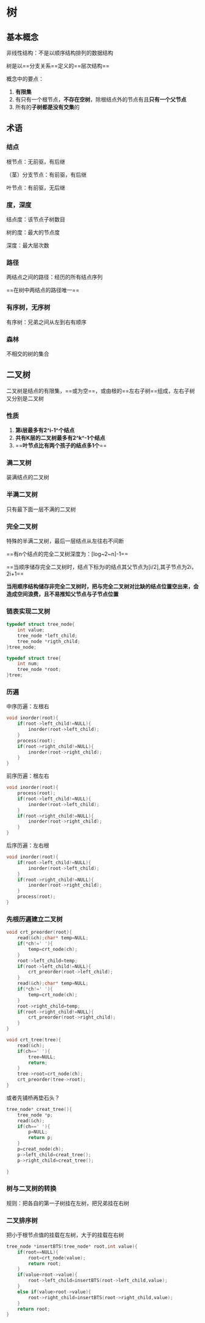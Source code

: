 # 树

## 基本概念

非线性结构：不是以顺序结构排列的数据结构

树是以==分支关系==定义的==层次结构==

概念中的要点：

1. **有限集**
2. 有只有一个根节点，**不存在空树**，除根结点外的节点有且**只有一个父节点**
3. 所有的**子树都是没有交集**的

## 术语

### 结点

根节点：无前驱，有后继

（茎）分支节点：有前驱，有后继

叶节点：有前驱，无后继

### 度，深度

结点度：该节点子树数目

树的度：最大的节点度

深度：最大层次数

### 路径

两结点之间的路径：经历的所有结点序列

==在树中两结点的路径唯一==

### 有序树，无序树

有序树：兄弟之间从左到右有顺序

### 森林

不相交的树的集合

## 二叉树

二叉树是结点的有限集，==或为空==，或由根的==左右子树==组成，左右子树又分别是二叉树

### 性质

1. **第i层最多有2^i-1^个结点**
2. **共有K层的二叉树最多有2^k^-1个结点**
3. ==**叶节点比有两个孩子的结点多1个**==

### 满二叉树

装满结点的二叉树

### 半满二叉树

只有最下面一层不满的二叉树

### 完全二叉树

特殊的半满二叉树，最后一层结点从左往右不间断

==有n个结点的完全二叉树深度为：[log~2~n]-1==

==当顺序储存完全二叉树时，结点下标为i的结点其父节点为[i/2],其子节点为2i，2i+1==

**当用顺序结构储存非完全二叉树时，把与完全二叉树对比缺的结点位置空出来，会造成空间浪费，且不易推知父节点与子节点位置**

### 链表实现二叉树

~~~c
typedef struct tree_node{
    int value;
    tree_node *left_child;
    tree_node *rigth_child;
}tree_node;

typedef struct tree{
    int num;
    tree_node *root;
}tree;
~~~

### 历遍

中序历遍：左根右

~~~c
void inorder(root){
    if(root->left_child!=NULL){
        inorder(root->left_child);
    }
    process(root);
    if(root->right_child!=NULL){
        inorder(root->right_child);
    }
}
~~~



前序历遍：根左右

~~~c
void inorder(root){
    process(root);
    if(root->left_child!=NULL){
        inorder(root->left_child);
    }
    if(root->right_child!=NULL){
        inorder(root->right_child);
    }
}
~~~



后序历遍：左右根

~~~c
void inorder(root){
    if(root->left_child!=NULL){
        inorder(root->left_child);
    }
    if(root->right_child!=NULL){
        inorder(root->right_child);
    }
    process(root);
}
~~~

### 先根历遍建立二叉树

~~~c
void crt_preorder(root){
    read(&ch);char* temp=NULL;
    if(*ch!=' '){
        temp=crt_node(ch);
    }
    root->left_child=temp;
    if(root->left_child!=NULL){
        crt_preorder(root->left_child);
    }
    read(&ch);char* temp=NULL;
    if(*ch!=' '){
        temp=crt_node(ch);
    }
    root->right_child=temp;
    if(root->right_child!=NULL){
        crt_preorder(root->right_child);
    }
}

void crt_tree(tree){
    read(&ch);
    if(ch==' '){
        tree=NULL;
        return;
    }
    tree->root=crt_node(ch);
    crt_preorder(tree->root);
}
~~~

或者先铺桥再垫石头？

~~~c
tree_node* creat_tree(){
    tree_node *p;
    read(&ch);
    if(ch==' '){
        p=NULL;
        return p;
    }
    p=creat_node(ch);
    p->left_child=creat_tree();
    p->right_child=creat_tree();
    
}
~~~

### 树与二叉树的转换

规则：把各自的第一子树挂在左树，把兄弟挂在右树

### 二叉排序树

把小于根节点值的挂载在左树，大于的挂载在右树

~~~ c
tree_node *insertBTS(tree_node* root,int value){
    if(root==NULL){
        root=crt_node(value);
        return root;
    }
    if(value<root->value){
        root->left_child=insertBTS(root->left_child,value);
    }
    else if(value>root->value){
        root->right_child=insertBTS(root->right_child,value);
    }
    return root;
}
~~~

